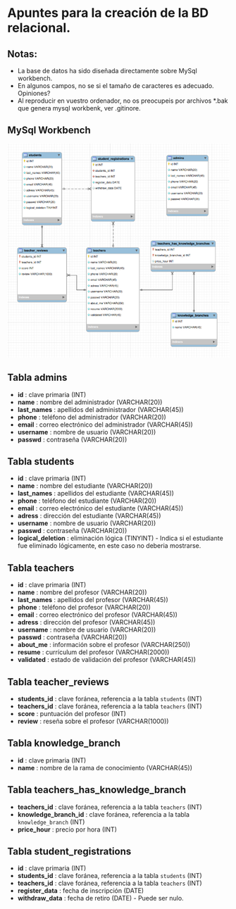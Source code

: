 # Apuntes para la creación de la BD relacional.

## Notas:
- La base de datos ha sido diseñada directamente sobre MySql workbench.
- En algunos campos, no se si el tamaño de caracteres es adecuado. Opiniones?
- Al reproducir en vuestro ordenador, no os preocupeis por archivos *.bak que genera mysql workbenk, ver .gitinore.

## MySql Workbench
![imagen](./teachersapp_mysql_2024_10_04.png)
## Tabla **admins**
- **id** : clave primaria (INT)
- **name** : nombre del administrador (VARCHAR(20))
- **last_names** : apellidos del administrador (VARCHAR(45))
- **phone** : teléfono del administrador (VARCHAR(20))
- **email** : correo electrónico del administrador (VARCHAR(45))
- **username** : nombre de usuario (VARCHAR(20))
- **passwd** : contraseña (VARCHAR(20))

## Tabla **students**
- **id** : clave primaria (INT)
- **name** : nombre del estudiante (VARCHAR(20))
- **last_names** : apellidos del estudiante (VARCHAR(45))
- **phone** : teléfono del estudiante (VARCHAR(20))
- **email** : correo electrónico del estudiante (VARCHAR(45))
- **adress** : dirección del estudiante (VARCHAR(45))
- **username** : nombre de usuario (VARCHAR(20))
- **passwd** : contraseña (VARCHAR(20))
- **logical_deletion** : eliminación lógica (TINYINT) - Indica si el estudiante fue eliminado lógicamente, en este caso no deberia mostrarse.

## Tabla **teachers**
- **id** : clave primaria (INT)
- **name** : nombre del profesor (VARCHAR(20))
- **last_names** : apellidos del profesor (VARCHAR(45))
- **phone** : teléfono del profesor (VARCHAR(20))
- **email** : correo electrónico del profesor (VARCHAR(45))
- **adress** : dirección del profesor (VARCHAR(45))
- **username** : nombre de usuario (VARCHAR(20))
- **passwd** : contraseña (VARCHAR(20))
- **about_me** : información sobre el profesor (VARCHAR(250))
- **resume** : currículum del profesor (VARCHAR(2000))
- **validated** : estado de validación del profesor (VARCHAR(45))

## Tabla **teacher_reviews**
- **students_id** : clave foránea, referencia a la tabla `students` (INT)
- **teachers_id** : clave foránea, referencia a la tabla `teachers` (INT)
- **score** : puntuación del profesor (INT)
- **review** : reseña sobre el profesor (VARCHAR(1000))

## Tabla **knowledge_branch**
- **id** : clave primaria (INT)
- **name** : nombre de la rama de conocimiento (VARCHAR(45))

## Tabla **teachers_has_knowledge_branch**
- **teachers_id** : clave foránea, referencia a la tabla `teachers` (INT)
- **knowledge_branch_id** : clave foránea, referencia a la tabla `knowledge_branch` (INT)
- **price_hour** : precio por hora (INT)

## Tabla **student_registrations**
- **id** : clave primaria (INT)
- **students_id** : clave foránea, referencia a la tabla `students` (INT)
- **teachers_id** : clave foránea, referencia a la tabla `teachers` (INT)
- **register_data** : fecha de inscripción (DATE)
- **withdraw_data** : fecha de retiro (DATE) - Puede ser nulo.
